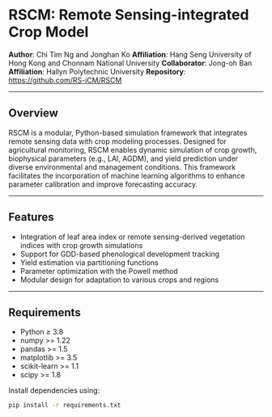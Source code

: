 # RSCM: Remote Sensing-integrated Crop Model

**Author**: Chi Tim Ng and Jonghan Ko
**Affiliation**: Hang Seng University of Hong Kong and Chonnam National University
**Collaborator**: Jong-oh Ban
**Affiliation**: Hallyn Polytechnic University
**Repository**: https://github.com/RS-iCM/RSCM

---

## Overview

RSCM is a modular, Python-based simulation framework that integrates remote sensing data with crop modeling processes. Designed for agricultural monitoring, RSCM enables dynamic simulation of crop growth, biophysical parameters (e.g., LAI, AGDM), and yield prediction under diverse environmental and management conditions. This framework facilitates the incorporation of machine learning algorithms to enhance parameter calibration and improve forecasting accuracy.

---

## Features

- Integration of leaf area index or remote sensing-derived vegetation indices with crop growth simulations
- Support for GDD-based phenological development tracking
- Yield estimation via partitioning functions
- Parameter optimization with the Powell method
- Modular design for adaptation to various crops and regions

---

## Requirements

- Python ≥ 3.8  
- numpy >= 1.22
- pandas >= 1.5
- matplotlib >= 3.5
- scikit-learn >= 1.1
- scipy >= 1.8

Install dependencies using:

```bash
pip install -r requirements.txt

